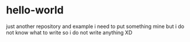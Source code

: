 # hello-world
just another repository and example 
 i need to put something mine but i do not know what to write so i do not write anything XD
